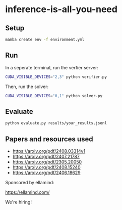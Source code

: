 # inference-is-all-you-need


## Setup

```bash
mamba create env -f environment.yml
```

## Run

In a seperate terminal, run the verfier server:

```bash
CUDA_VISIBLE_DEVICES="2,3" python verifier.py
```

Then, run the solver:
```bash
CUDA_VISIBLE_DEVICES="0,1" python solver.py
```


## Evaluate 

```bash
python evaluate.py results/your_results.jsonl
```


## Papers and resources used

- https://arxiv.org/pdf/2408.03314v1
- https://arxiv.org/pdf/2407.21787
- https://arxiv.org/pdf/2305.20050
- https://arxiv.org/pdf/2408.15240
- https://arxiv.org/pdf/2406.18629


Sponsored by ellamind:

https://ellamind.com/

We're hiring!
